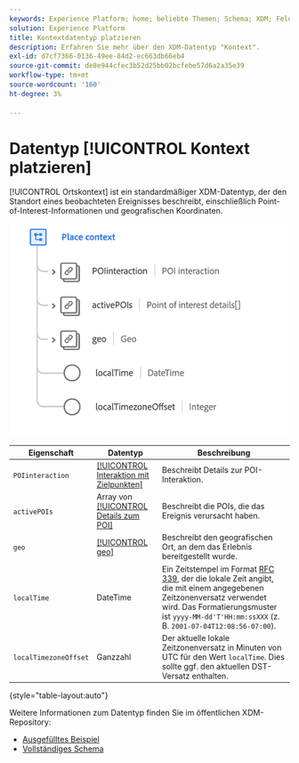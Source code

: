 ```yaml
---
keywords: Experience Platform; home; beliebte Themen; Schema; XDM; Felder; Schemas; Schemas; Ortskontext; placeContext; Datentyp; Datentyp; Datentyp;
solution: Experience Platform
title: Kontextdatentyp platzieren
description: Erfahren Sie mehr über den XDM-Datentyp "Kontext".
exl-id: d7cf7366-0136-49ee-84d2-ec663db66eb4
source-git-commit: de8e944cfec3b52d25bb02bcfebe57d6a2a35e39
workflow-type: tm+mt
source-wordcount: '160'
ht-degree: 3%

---
```


# Datentyp [!UICONTROL Kontext platzieren]

[!UICONTROL Ortskontext] ist ein standardmäßiger XDM-Datentyp, der den Standort eines beobachteten Ereignisses beschreibt, einschließlich Point-of-Interest-Informationen und geografischen Koordinaten.

<img src="../images/data-types/place-context.png" width="500" /><br />

| Eigenschaft | Datentyp | Beschreibung |
| --- | --- | --- |
| `POIinteraction` | [[!UICONTROL Interaktion mit Zielpunkten]](./poi-interaction.md) | Beschreibt Details zur POI-Interaktion. |
| `activePOIs` | Array von [[!UICONTROL Details zum POI]](./poi-details.md) | Beschreibt die POIs, die das Ereignis verursacht haben. |
| `geo` | [[!UICONTROL geo]](./geo.md) | Beschreibt den geografischen Ort, an dem das Erlebnis bereitgestellt wurde. |
| `localTime` | DateTime | Ein Zeitstempel im Format [RFC 339](https://tools.ietf.org/html/rfc3339), der die lokale Zeit angibt, die mit einem angegebenen Zeitzonenversatz verwendet wird. Das Formatierungsmuster ist `yyyy-MM-dd'T'HH:mm:ssXXX` (z. B. `2001-07-04T12:08:56-07:00`). |
| `localTimezoneOffset` | Ganzzahl | Der aktuelle lokale Zeitzonenversatz in Minuten von UTC für den Wert `localTime`. Dies sollte ggf. den aktuellen DST-Versatz enthalten. |

{style="table-layout:auto"}

Weitere Informationen zum Datentyp finden Sie im öffentlichen XDM-Repository:

* [Ausgefülltes Beispiel](https://github.com/adobe/xdm/blob/master/components/datatypes/placecontext.example.1.json)
* [Vollständiges Schema](https://github.com/adobe/xdm/blob/master/components/datatypes/placecontext.schema.json)

